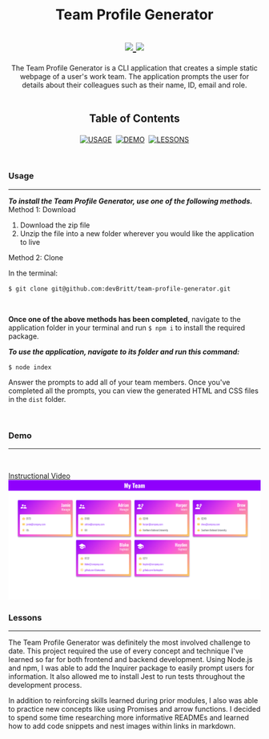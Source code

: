 <h1 align='center'>

**Team Profile Generator**

<div align='center'>
<a href='https://github.com/devBritt/team-profile-generator/blob/main/LICENSE'>
<img src='https://img.shields.io/github/license/devbritt/team-profile-generator?color=informational&style=flat-square'>
</a>
<img src='https://img.shields.io/github/package-json/dependency-version/devbritt/team-profile-generator/inquirer?color=informational&label=Inquirer&style=flat-square'>
</div>
</h1>

<div align='center'>
The Team Profile Generator is a CLI application that creates a simple static webpage of a user's work team. The application prompts the user for details about their colleagues such as their name, ID, email and role.
</div>
<br />
<h2 align='center'>

**Table of Contents**
</h2>

<div align='center'>

[![USAGE](https://img.shields.io/badge/USAGE-blueviolet?style=for-the-badge)](#installation)&nbsp;&nbsp;[![DEMO](https://img.shields.io/badge/DEMO-magenta?style=for-the-badge)](#demo)&nbsp;&nbsp;[![LESSONS](https://img.shields.io/badge/LESSONS-yellow?style=for-the-badge)](#lessons)

</div>
<br />

### Usage
---
***To install the Team Profile Generator, use one of the following methods.***  
Method 1: Download

1. Download the zip file
2. Unzip the file into a new folder wherever you would like the application to live

Method 2: Clone

In the terminal:

    $ git clone git@github.com:devBritt/team-profile-generator.git

<br />

**Once one of the above methods has been completed**, navigate to the application folder in your terminal and run `$ npm i` to install the required package.
<br />

***To use the application, navigate to its folder and run this command:***  
    
    $ node index

Answer the prompts to add all of your team members. Once you've completed all the prompts, you can view the generated HTML and CSS files in the `dist` folder.

<br />

### Demo
---
<br />

[Instructional Video](https://youtu.be/TgOSl7B3v68)
[![App Screenshot](./assets/My-Team.png)](https://youtu.be/TgOSl7B3v68)

### Lessons
---
The Team Profile Generator was definitely the most involved challenge to date. This project required the use of every concept and technique I've learned so far for both frontend and backend development. Using Node.js and npm, I was able to add the Inquirer package to easily prompt users for information. It also allowed me to install Jest to run tests throughout the development process.  

In addition to reinforcing skills learned during prior modules, I also was able to practice new concepts like using Promises and arrow functions. I decided to spend some time researching more informative READMEs and learned how to add code snippets and nest images within links in markdown.
